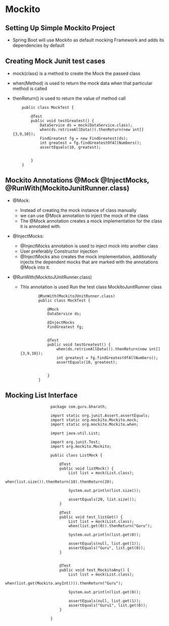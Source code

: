 #	Mockito 



##	Setting Up Simple Mockito Project

-	Spring Boot will use Mockito as default mocking Framework and adds its dependencies by default


##	Creating Mock Junit test cases


-	mock(class) is a method to create the Mock the passed class
-	when(Method) is used to return the mock data when that particular method is called
-	thenReturn() is used to return the value of method call
		
		
			public class MockTest {

				@Test
				public void testGreatest() {
					DataService ds = mock(DataService.class);
					when(ds.retriveAllData()).thenReturn(new int[] {3,9,10});
					FindGreatest fg = new FindGreatest(ds);
					int greatest = fg.findGreatestOfAllNumbers();
					assertEquals(10, greatest);
					
					
				}
			}

				
		
		
##	Mockito Annotations @Mock @InjectMocks, @RunWith(MockitoJunitRunner.class)


-	@Mock:

	-	Instead of creating the mock instance of class manually
	-	we can use @Mock annotation to inject the mock of the class
	-	The @Mock annotation creates a mock implementation for the class it is annotated with.
	
-	@InjectMocks:

	-	@InjectMocks annotation is used to inject mock into  another class 
	-	User preferably Constructor injection	
	-	@InjectMocks also creates the mock implementation, additionally injects the dependent mocks that are marked with the annotations @Mock into it.

-	@RunWith(MockitoJUnitRunner.class)			
	
	-	This annotation is used Run the test class MockitoJunitRunner class

			
					@RunWith(MockitoJUnitRunner.class)
					public class MockTest {

						@Mock
						DataService ds;
						
						@InjectMocks
						FindGreatest fg;
						
						
						@Test
						public void testGreatest() {
							when(ds.retriveAllData()).thenReturn(new int[] {3,9,10});
							int greatest = fg.findGreatestOfAllNumbers();
							assertEquals(10, greatest);
							
							
						}
					}
					
					
##	Mocking List Interface


						package com.guru.bharath;

						import static org.junit.Assert.assertEquals;
						import static org.mockito.Mockito.mock;
						import static org.mockito.Mockito.when;

						import java.util.List;

						import org.junit.Test;
						import org.mockito.Mockito;

						public class ListMock {

							@Test
							public void listMock() {
								List list = mock(List.class);
								when(list.size()).thenReturn(10).thenReturn(20);
								
								System.out.println(list.size());
								
								assertEquals(20, list.size());
							}
							
							@Test
							public void test_listGet() {
								List list = mock(List.class);
								when(list.get(0)).thenReturn("Guru");
								
								System.out.println(list.get(0));
								
								assertEquals(null, list.get(1));
								assertEquals("Guru", list.get(0));
							}
							
							
							@Test
							public void test_MockitoAny() {
								List list = mock(List.class);
								when(list.get(Mockito.anyInt())).thenReturn("Guru");
								
								System.out.println(list.get(0));
								
								assertEquals(null, list.get(1));
								assertEquals("Guru1", list.get(0));
							}
							
						}

					